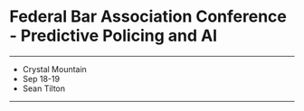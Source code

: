 # Federal Bar Association Conference - Predictive Policing and AI

---

+ Crystal Mountain 
+ Sep 18-19
+ Sean Tilton

---

